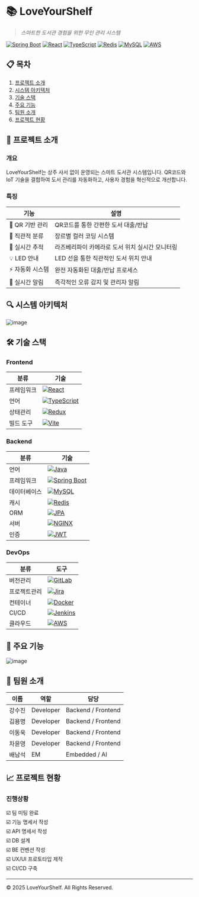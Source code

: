 # 📚 LoveYourShelf
> *스마트한 도서관 경험을 위한 무인 관리 시스템*

[![Spring Boot](https://img.shields.io/badge/Spring%20Boot-6DB33F?style=flat-square&logo=Spring%20Boot&logoColor=white)](/) 
[![React](https://img.shields.io/badge/React-61DAFB?style=flat-square&logo=React&logoColor=black)](/)
[![TypeScript](https://img.shields.io/badge/TypeScript-3178C6?style=flat-square&logo=TypeScript&logoColor=white)](/)
[![Redis](https://img.shields.io/badge/Redis-DC382D?style=flat-square&logo=Redis&logoColor=white)](/)
[![MySQL](https://img.shields.io/badge/MySQL-4479A1?style=flat-square&logo=MySQL&logoColor=white)](/)
[![AWS](https://img.shields.io/badge/AWS-232F3E?style=flat-square&logo=Amazon%20AWS&logoColor=white)](/)

## 📋 목차
1. [프로젝트 소개](#-프로젝트-소개)
2. [시스템 아키텍처](#-시스템-아키텍처)
3. [기술 스택](#-기술-스택)
4. [주요 기능](#-주요-기능)
5. [팀원 소개](#-팀원-소개)
6. [프로젝트 현황](#-프로젝트-현황)

## 🎯 프로젝트 소개

### 개요
LoveYourShelf는 상주 사서 없이 운영되는 스마트 도서관 시스템입니다. QR코드와 IoT 기술을 결합하여 도서 관리를 자동화하고, 사용자 경험을 혁신적으로 개선합니다.

### 특징
| 기능 | 설명 |
|------|------|
| 📱 QR 기반 관리 | QR코드를 통한 간편한 도서 대출/반납 |
| 🎨 직관적 분류 | 장르별 컬러 코딩 시스템 |
| 📸 실시간 추적 | 라즈베리파이 카메라로 도서 위치 실시간 모니터링 |
| 💡 LED 안내 | LED 선을 통한 직관적인 도서 위치 안내 |
| ⚡ 자동화 시스템 | 완전 자동화된 대출/반납 프로세스 |
| 🔔 실시간 알림 | 즉각적인 오류 감지 및 관리자 알림 |




## 🔍 시스템 아키텍처
![image](https://github.com/user-attachments/assets/7d501541-1703-426e-a1da-1f4aac49c36d)

## 🛠 기술 스택

### Frontend
| 분류         | 기술                                                                                                             |
|--------------|------------------------------------------------------------------------------------------------------------------|
| 프레임워크   | [![React](https://img.shields.io/badge/React-61DAFB?style=flat-square&logo=React&logoColor=black)](/)           |
| 언어         | [![TypeScript](https://img.shields.io/badge/TypeScript-3178C6?style=flat-square&logo=TypeScript&logoColor=white)](/) |
| 상태관리     | [![Redux](https://img.shields.io/badge/Redux-764ABC?style=flat-square&logo=Redux&logoColor=white)](/)           |
| 빌드 도구    | [![Vite](https://img.shields.io/badge/Vite-646CFF?style=flat-square&logo=Vite&logoColor=white)](/)             |

### Backend
| 분류         | 기술                                                                                                               |
|--------------|--------------------------------------------------------------------------------------------------------------------|
| 언어         | [![Java](https://img.shields.io/badge/Java-007396?style=flat-square&logo=Java&logoColor=white)](/)                 |
| 프레임워크   | [![Spring Boot](https://img.shields.io/badge/Spring%20Boot-6DB33F?style=flat-square&logo=Spring%20Boot&logoColor=white)](/) |
| 데이터베이스 | [![MySQL](https://img.shields.io/badge/MySQL-4479A1?style=flat-square&logo=MySQL&logoColor=white)](/)             |
| 캐시         | [![Redis](https://img.shields.io/badge/Redis-DC382D?style=flat-square&logo=Redis&logoColor=white)](/)             |
| ORM          | [![JPA](https://img.shields.io/badge/JPA-6DB33F?style=flat-square&logo=Hibernate&logoColor=white)](/)             |
| 서버         | [![NGINX](https://img.shields.io/badge/NGINX-009639?style=flat-square&logo=NGINX&logoColor=white)](/)             |
| 인증         | [![JWT](https://img.shields.io/badge/JWT-000000?style=flat-square&logo=JSON%20Web%20Tokens&logoColor=white)](/)   |

### DevOps
| 분류         | 도구                                                                                                             |
|--------------|------------------------------------------------------------------------------------------------------------------|
| 버전관리     | [![GitLab](https://img.shields.io/badge/GitLab-FC6D26?style=flat-square&logo=GitLab&logoColor=white)](/)         |
| 프로젝트관리 | [![Jira](https://img.shields.io/badge/Jira-0052CC?style=flat-square&logo=Jira&logoColor=white)](/)              |
| 컨테이너     | [![Docker](https://img.shields.io/badge/Docker-2496ED?style=flat-square&logo=Docker&logoColor=white)](/)         |
| CI/CD        | [![Jenkins](https://img.shields.io/badge/Jenkins-D24939?style=flat-square&logo=Jenkins&logoColor=white)](/)     |
| 클라우드     | [![AWS](https://img.shields.io/badge/AWS-232F3E?style=flat-square&logo=Amazon%20AWS&logoColor=white)](/)        |



## 💫 주요 기능

![image](https://github.com/user-attachments/assets/3f54a714-7147-4acd-af4b-0a56bf73196e)


## 👥 팀원 소개

| 이름 | 역할 | 담당 |
|------|------|------|
| 강수진 | Developer | Backend / Frontend |
| 김용명 | Developer | Backend / Frontend |
| 이동욱 | Developer | Backend / Frontend |
| 차윤영 | Developer | Backend / Frontend |
| 배남석 | EM | Embedded / AI |

## 📈 프로젝트 현황

### 진행상황
☑️ 팀 미팅 완료  
☑️ 기능 명세서 작성  
☑️ API 명세서 작성  
☑️ DB 설계  
☑️ BE 컨벤션 작성  
☑️ UX/UI 프로토타입 제작  
☑️ CI/CD 구축


---
© 2025 LoveYourShelf. All Rights Reserved.